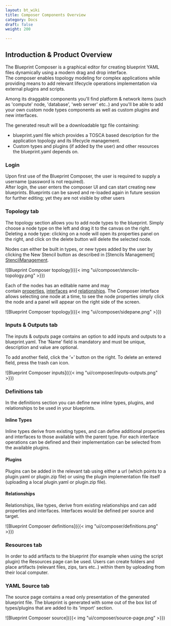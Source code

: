 ```yaml
---
layout: bt_wiki
title: Composer Components Overview
category: Docs
draft: false
weight: 200

---
```


## Introduction & Product Overview 

The Blueprint Composer is a graphical editor for creating blueprint YAML files dynamically using
a modern drag and drop interface. <br />
The composer enables topology modeling for complex applications while providing means to add relevant lifecycle operations implementation via external plugins and scripts.  <br />

Among its draggable components you'll find platform & network items (such as 'compute' node, 'database', 'web server' etc..) and you'll be able to add your own custom node types components as well as custom plugins and new interfaces. <br />

The generated result will be a downloadable tgz file containing:  <br />
- blueprint.yaml file which provides a TOSCA based description for the application topology and its lifecycle management. <br />
- Custom types and plugins (if added by the user) and other resources the blueprint.yaml depends on.

### Login
Upon first use of the Blueprint Composer, the user is required to supply a username (password is not required).<br />
After login, the user enters the composer UI and can start creating new blueprints. 
Blueprints can be saved and re-loaded again in future session for further editing; yet they are not visible by other users <br />
   

### Topology tab
The topology section allows you to add node types to the blueprint. Simply choose a node type on
the left and drag it to the canvas on the right. <br />
Deleting a node type: clicking on a node will open its properties panel on the right, and click on the delete button will delete the selected node. <br />

Nodes can either be built in types, or new types added by the user by clicking the New Stencil
button as described in [Stencils Management] [StencilManagement].

![Blueprint Composer topology]({{< img "ui/composer/stencils-topology.png" >}})

Each of the nodes has an editable name and may
contain [properties], [interfaces] and [relationships]. The Composer interface allows selecting one
node at a time, to see the node properties simply click the node and a panel will appear on the
right side of the screen.

![Blueprint Composer topology]({{< img "ui/composer/sidepane.png" >}})

### Inputs & Outputs tab
The inputs & outputs page contains an option to add inputs and outputs to a blueprint.yaml. 
The ‘Name’ field is mandatory and must be unique, description and value are optional.  <br />

To add another field, click the ‘+’ button on the right. 
To delete an entered field, press the trash can icon.

![Blueprint Composer inputs]({{< img "ui/composer/inputs-outputs.png" >}})

### Definitions tab
In the definitions section you can define new inline types, plugins, and relationships to be used in your blueprints.

#### Inline Types
Inline types derive from existing types, and can define additional properties and interfaces to those available with the parent type. 
For each interface operations can be defined and their implementation can be selected from the available plugins.

#### Plugins
Plugins can be added in the relevant tab using either a url (which points to a plugin.yaml or plugin.zip file) or using the plugin implementation file itself (uploading a local plugin.yaml or plugin.zip file).

#### Relationships
Relationships, like types, derive from existing relationships and can add properties and interfaces. Interfaces would be defined per source and target.

![Blueprint Composer definitions]({{< img "ui/composer/definitions.png" >}})

### Resources tab
In order to add artifacts to the blueprint (for example when using the script plugin) the Resources page can be used. 
Users can create folders and place artifacts (relevant files, zips, tars etc..) within them by uploading from their local computer.


### YAML Source tab
The source page contains a read only presentation of the generated blueprint file.
The blueprint is generated with some out of the box list of types/plugins that are added to its 'import' section.

![Blueprint Composer source]({{< img "ui/composer/source-page.png" >}})





  [StencilManagement]: /composer/blueprint-creation
  [properties]: /composer/blueprint-creation/#properties
  [interfaces]: /composer/blueprint-creation/#interfaces
  [relationships]: /composer/blueprint-creation/#relationships
